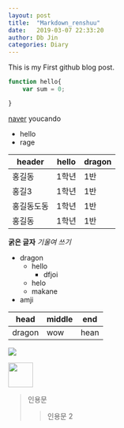 ```yaml
---
layout: post
title:  "Markdown_renshuu"
date:   2019-03-07 22:33:20
author: Db Jin
categories: Diary
---
```


This is my First github blog post.

```javascript
function hello{
    var sum = 0;

}
```

[naver](http://www.naver.com)
youcando
* hello
* rage

| header | hello | dragon |
| ------ | ----- | ----- |
| 홍길동| 1학년 | 1반|
| 홍길3| 1학년 | 1반|
| 홍길동도동| 1학년 | 1반|
| 홍길동| 1학년 | 1반|


**굵은 글자**
*기울여 쓰기*

* dragon
    * hello
        * dfjoi
    * helo
    * makane
* amji

head | middle | end
---  | ---    | --- 
dragon | wow  | hean

![](/assets/logo.png)

<a href=#><img src="../assets/logo.png" width="50"></a>

> 인용문
>> 인용문 2